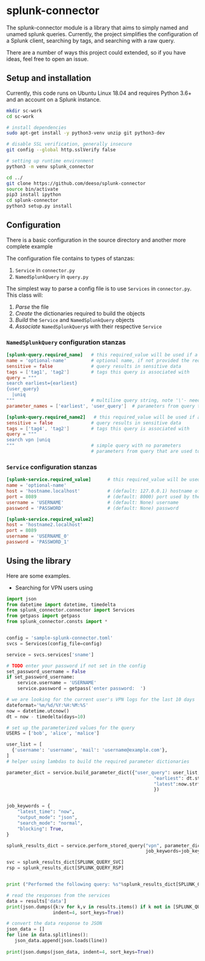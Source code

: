 # splunk-connector

The splunk-connector module is a library that aims to simply named and unamed splunk queries.  Currently,
the project simplifies the configuration of a Splunk client, searching by tags, and searching with a raw query.

There are a number of ways this project could extended, so if you have ideas, feel free to open an issue.


## Setup and installation

Currently, this code runs on Ubuntu Linux 18.04 and requires Python 3.6+ and an account on a Splunk instance.

```bash
mkdir sc-work
cd sc-work

# install dependencies
sudo apt-get install -y python3-venv unzip git python3-dev

# disable SSL verification, generally insecure
git config --global http.sslVerify false

# setting up runtime environment
python3 -m venv splunk_connector

cd ../
git clone https://github.com/deeso/splunk-connector
source bin/activate
pip3 install ipython
cd splunk-connector
python3 setup.py install
```

## Configuration

There is a basic configuration in the source directory and another more complete example 

The configuration file contains to types of stanzas: 
1. `Service` in `connector.py`
1. `NamedSplunkQuery` in `query.py`

The simplest way to parse a config file is to use `Services` in `connector.py`.  This class will:
1. *Parse* the file
2. *Create* the dictionaries required to build the objects
3. *Build* the `Service` and `NamedSplunkQuery` objects
4. *Associate* `NamedSplunkQuery`s with their respective `Service`

### `NamedSplunkQuery` configuration stanzas
```toml
[splunk-query.required_name]   # this required_value will be used if a Name is not provided
name = 'optional-name'         # optional name, if not provided the required_name will be used
sensitive = false              # query results in sensitive data 
tags = ['tag1', 'tag2']        # tags this query is associated with
query = """                    
search earliest={earliest} 
{user_query}
  |uniq
"""                            # multiline query string, note '\'- needs to be escaped, see TOML docs.
parameter_names = ['earliest', 'user_query']  # parameters from query that are used to build variable query elements

[splunk-query.required_name2]   # this required_value will be used if a Name is not provided
sensitive = false              # query results in sensitive data 
tags = ['tag4', 'tag2']        # tags this query is associated with
query = """                    
search vpn |uniq               
"""                            # simple query with no parameters
                               # parameters from query that are used to build variable query elements
```

### `Service` configuration stanzas
```toml
[splunk-service.required_value]      # this required_value will be used if a Name is not provided
name = 'optional-name'
host = 'hostname.localhost'          # (default: 127.0.0.1) hostname of the splunk service
port = 8089                          # (default: 8000) port used by the splunk server
username = 'USERNAME'                # (default: None) username
password = 'PASSWORD'                # (default: None) password

[splunk-service.required_value2]
host = 'hostname2.localhost'
port = 8089
username = 'USERNAME_0'
password = 'PASSWORD_1'

``` 

## Using the library

Here are some examples.

- Searching for VPN users using 
```python
import json
from datetime import datetime, timedelta
from splunk_connector.connector import Services
from getpass import getpass
from splunk_connector.consts import *


config = 'sample-splunk-connector.toml'
svcs = Services(config_file=config)

service = svcs.services['sname']

# TODO enter your password if not set in the config
set_password_username = False
if set_password_username:
    service.username = 'USERNAME'
    service.password = getpass('enter password:  ')

# we are looking for the current user's VPN logs for the last 10 days
dateformat='%m/%d/%Y:%H:%M:%S'
now = datetime.utcnow() 
dt = now - timedelta(days=10)

# set up the parameterized values for the query
USERS = ['bob', 'alice', 'malice']

user_list = [
  {'username': 'username', 'mail': 'username@example.com'},
]
# helper using lambdas to build the required parameter dictionaries

parameter_dict = service.build_parameter_dict({"user_query": user_list,
                                                      "earliest": dt.strftime(dateformat),
                                                      "latest":now.strftime(dateformat)
                                                      })


job_keywords = {
    "latest_time": "now",
    "output_mode": "json",
    "search_mode": "normal",
    "blocking": True,
}

splunk_results_dict = service.perform_stored_query("vpn", parameter_dict=parameter_dict,
                                                   job_keywords=job_keywords)

svc = splunk_results_dict[SPLUNK_QUERY_SVC]
rsp = splunk_results_dict[SPLUNK_QUERY_RSP]


print ("Performed the following query: %s"%splunk_results_dict[SPLUNK_QUERY_QUERY])

# read the responses from the services
data = results['data']
print(json.dumps({k:v for k,v in results.items() if k not in [SPLUNK_QUERY_RSP, SPLUNK_QUERY_SVC, SPLUNK_QUERY_DATA]}, 
                 indent=4, sort_keys=True))

# convert the data response to JSON
json_data = []
for line in data.splitlines():
   json_data.append(json.loads(line))
   
print(json.dumps(json_data, indent=4, sort_keys=True))

```
